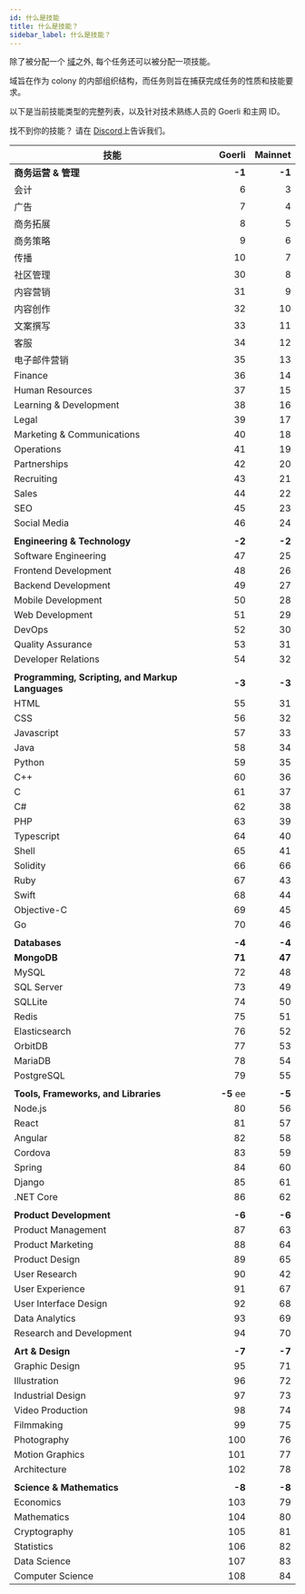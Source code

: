 ```yaml
---
id: 什么是技能
title: 什么是技能？
sidebar_label: 什么是技能？
---
```


除了被分配一个 [域](what-are-domains.md)之外, 每个任务还可以被分配一项技能。

域旨在作为 colony 的内部组织结构，而任务则旨在捕获完成任务的性质和技能要求。

以下是当前技能类型的完整列表，以及针对技术熟练人员的 Goerli 和主网 ID。

找不到你的技能？ 请在 [Discord](clny.io/discord)上告诉我们。

| 技能                                               |    Goerli | Mainnet |
| ------------------------------------------------ | ---------:| -------:|
| **商务运营 & 管理**                                    |    **-1** |  **-1** |
| 会计                                               |         6 |       3 |
| 广告                                               |         7 |       4 |
| 商务拓展                                             |         8 |       5 |
| 商务策略                                             |         9 |       6 |
| 传播                                               |        10 |       7 |
| 社区管理                                             |        30 |       8 |
| 内容营销                                             |        31 |       9 |
| 内容创作                                             |        32 |      10 |
| 文案撰写                                             |        33 |      11 |
| 客服                                               |        34 |      12 |
| 电子邮件营销                                           |        35 |      13 |
| Finance                                          |        36 |      14 |
| Human Resources                                  |        37 |      15 |
| Learning & Development                           |        38 |      16 |
| Legal                                            |        39 |      17 |
| Marketing & Communications                       |        40 |      18 |
| Operations                                       |        41 |      19 |
| Partnerships                                     |        42 |      20 |
| Recruiting                                       |        43 |      21 |
| Sales                                            |        44 |      22 |
| SEO                                              |        45 |      23 |
| Social Media                                     |        46 |      24 |
|                                                  |           |         |
| **Engineering & Technology**                     |    **-2** |  **-2** |
| Software Engineering                             |        47 |      25 |
| Frontend Development                             |        48 |      26 |
| Backend Development                              |        49 |      27 |
| Mobile Development                               |        50 |      28 |
| Web Development                                  |        51 |      29 |
| DevOps                                           |        52 |      30 |
| Quality Assurance                                |        53 |      31 |
| Developer Relations                              |        54 |      32 |
|                                                  |           |         |
| **Programming, Scripting, and Markup Languages** |    **-3** |  **-3** |
| HTML                                             |        55 |      31 |
| CSS                                              |        56 |      32 |
| Javascript                                       |        57 |      33 |
| Java                                             |        58 |      34 |
| Python                                           |        59 |      35 |
| C++                                              |        60 |      36 |
| C                                                |        61 |      37 |
| C#                                               |        62 |      38 |
| PHP                                              |        63 |      39 |
| Typescript                                       |        64 |      40 |
| Shell                                            |        65 |      41 |
| Solidity                                         |        66 |      66 |
| Ruby                                             |        67 |      43 |
| Swift                                            |        68 |      44 |
| Objective-C                                      |        69 |      45 |
| Go                                               |        70 |      46 |
|                                                  |           |         |
| **Databases**                                    |    **-4** |  **-4** |
| **MongoDB**                                      |    **71** |  **47** |
| MySQL                                            |        72 |      48 |
| SQL Server                                       |        73 |      49 |
| SQLLite                                          |        74 |      50 |
| Redis                                            |        75 |      51 |
| Elasticsearch                                    |        76 |      52 |
| OrbitDB                                          |        77 |      53 |
| MariaDB                                          |        78 |      54 |
| PostgreSQL                                       |        79 |      55 |
|                                                  |           |         |
| **Tools, Frameworks, and Libraries**             | **-5** ee |  **-5** |
| Node.js                                          |        80 |      56 |
| React                                            |        81 |      57 |
| Angular                                          |        82 |      58 |
| Cordova                                          |        83 |      59 |
| Spring                                           |        84 |      60 |
| Django                                           |        85 |      61 |
| .NET Core                                        |        86 |      62 |
|                                                  |           |         |
| **Product Development**                          |    **-6** |  **-6** |
| Product Management                               |        87 |      63 |
| Product Marketing                                |        88 |      64 |
| Product Design                                   |        89 |      65 |
| User Research                                    |        90 |      42 |
| User Experience                                  |        91 |      67 |
| User Interface Design                            |        92 |      68 |
| Data Analytics                                   |        93 |      69 |
| Research and Development                         |        94 |      70 |
|                                                  |           |         |
| **Art & Design**                                 |    **-7** |  **-7** |
| Graphic Design                                   |        95 |      71 |
| Illustration                                     |        96 |      72 |
| Industrial Design                                |        97 |      73 |
| Video Production                                 |        98 |      74 |
| Filmmaking                                       |        99 |      75 |
| Photography                                      |       100 |      76 |
| Motion Graphics                                  |       101 |      77 |
| Architecture                                     |       102 |      78 |
|                                                  |           |         |
| **Science & Mathematics**                        |    **-8** |  **-8** |
| Economics                                        |       103 |      79 |
| Mathematics                                      |       104 |      80 |
| Cryptography                                     |       105 |      81 |
| Statistics                                       |       106 |      82 |
| Data Science                                     |       107 |      83 |
| Computer Science                                 |       108 |      84 |
